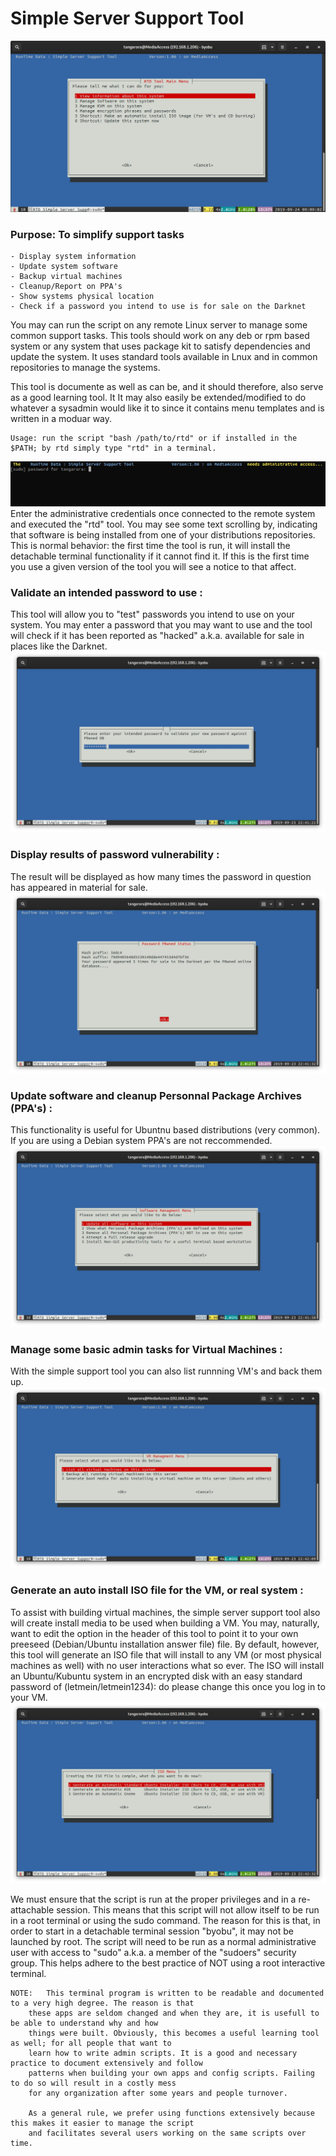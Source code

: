# Simple Server Support Tool

![RTD SSST](Media_files/11.png?raw=true "Main Window")


###	Purpose: To simplify support tasks 

	- Display system information 
	- Update system software
	- Backup virtual machines 
	- Cleanup/Report on PPA's
	- Show systems physical location 
	- Check if a password you intend to use is for sale on the Darknet

You may can run the script on any remote Linux server to manage some common support tasks. This tools should work on any deb or rpm based system or any system that uses package kit to satisfy dependencies and update the system. It uses standard tools available in Lnux and in common repositories to manage the systems. 

This tool is documente as well as can be, and it should therefore, also serve as a good learning tool. It It may also easily be extended/modified to do whatever a sysadmin would like it to since it contains menu templates and is written in a moduar way. 
```
Usage: run the script "bash /path/to/rtd" or if installed in the $PATH; by rtd simply type "rtd" in a terminal.
```


![RTD SSST Screenshot 2](Media_files/10.png?raw=true "Executing the Script")
Enter the administrative credentials once connected to the remote system and executed the "rtd" tool. You may see some text scrolling by, indicating that software is being installed from one of your distributions repositories. This is normal behavior: the first time the tool is run, it will install the detachable terminal functionality if it cannot find it. If this is the first time you use a given version of the tool you will see a notice to that affect. 

### Validate an intended password to use : 
This tool will allow you to "test" passwords you intend to use on your system. You may enter a password that you may want to use and the tool will check if it has been reported as "hacked" a.k.a. available for sale in places like the Darknet.  
![RTD SSST Screenshot 2](Media_files/7-pass.png?raw=true "Testing passwords")
### Display results of password vulnerability : 
The result will be displayed as how many times the password in question has appeared in material for sale.  
![RTD SSST Screenshot 2](Media_files/8-pass.png?raw=true "Passowrd result")

### Update software and cleanup Personnal Package Archives (PPA's) :
This functionality is useful for Ubuntnu based distributions (very common). If you are using a Debian system PPA's are not reccommended. 
![RTD SSST Screenshot 2](Media_files/4-softw.png?raw=true "Managing software")

### Manage some basic admin tasks for Virtual Machines :
With the simple support tool you can also list runnning VM's and back them up. 
![RTD SSST Screenshot 2](Media_files/5-vm.png?raw=true "Managing VM")

### Generate an auto install ISO file for the VM, or real system : 
To assist with building virtual machines, the simple server support tool also will create install media to be used when building a VM. You may, naturally, want to edit the option in the header of this tool to point it to your own preeseed (Debian/Ubuntu installation answer file) file. By default, however, this tool will generate an ISO file that will install to any VM (or most physical machines as well) with no user interactions what so ever. The ISO will install an Ubuntu/Kubuntu system in an encrypted disk with an easy standard password of (letmein/letmein1234): do please change this once you log in to your VM. 
![RTD SSST Screenshot 2](Media_files/9-iso.png?raw=true "Managing ISO")

We must ensure that the script is run at the proper privileges and in a 
re-attachable session. This means that this script will not allow itself to be run in 
a root terminal or using the sudo command. The reason for this is that, in order to start in
a detachable terminal session "byobu", it may not be launched by root. The script will 
need to be run as a normal administrative user with access to "sudo" a.k.a. a member of the 
"sudoers" security group. This helps adhere to the best practice of NOT using a root interactive
terminal. 

```
NOTE:	This terminal program is written to be readable and documented to a very high degree. The reason is that
	these apps are seldom changed and when they are, it is usefull to be able to understand why and how 
	things were built. Obviously, this becomes a useful learning tool as well; for all people that want to 
	learn how to write admin scripts. It is a good and necessary practice to document extensively and follow
	patterns when building your own apps and config scripts. Failing to do so will result in a costly mess
	for any organization after some years and people turnover. 

	As a general rule, we prefer using functions extensively because this makes it easier to manage the script
	and facilitates several users working on the same scripts over time.
```
